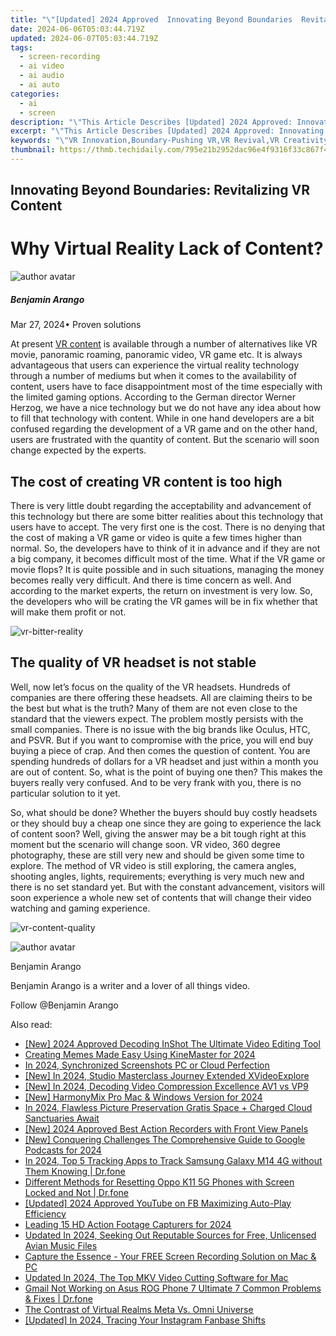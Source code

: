 ```yaml
---
title: "\"[Updated] 2024 Approved  Innovating Beyond Boundaries  Revitalizing VR Content\""
date: 2024-06-06T05:03:44.719Z
updated: 2024-06-07T05:03:44.719Z
tags: 
  - screen-recording
  - ai video
  - ai audio
  - ai auto
categories: 
  - ai
  - screen
description: "\"This Article Describes [Updated] 2024 Approved: Innovating Beyond Boundaries: Revitalizing VR Content\""
excerpt: "\"This Article Describes [Updated] 2024 Approved: Innovating Beyond Boundaries: Revitalizing VR Content\""
keywords: "\"VR Innovation,Boundary-Pushing VR,VR Revival,VR Creativity,NextGen VR,Virtual Frontiers,VR Transformation\""
thumbnail: https://thmb.techidaily.com/795e21b2952dac96e4f9316f33c867f4d5e9a26e7b970dc3ae9c242e74e0d377.jpg
---
```


## Innovating Beyond Boundaries: Revitalizing VR Content

# Why Virtual Reality Lack of Content?

![author avatar](https://images.wondershare.com/filmora/article-images/benjamin-arango-author.jpg)

##### Benjamin Arango

 Mar 27, 2024• Proven solutions

 At present [VR content](https://tools.techidaily.com/wondershare/filmora/download/) is available through a number of alternatives like VR movie, panoramic roaming, panoramic video, VR game etc. It is always advantageous that users can experience the virtual reality technology through a number of mediums but when it comes to the availability of content, users have to face disappointment most of the time especially with the limited gaming options. According to the German director Werner Herzog, we have a nice technology but we do not have any idea about how to fill that technology with content. While in one hand developers are a bit confused regarding the development of a VR game and on the other hand, users are frustrated with the quantity of content. But the scenario will soon change expected by the experts.

## The cost of creating VR content is too high

 There is very little doubt regarding the acceptability and advancement of this technology but there are some bitter realities about this technology that users have to accept. The very first one is the cost. There is no denying that the cost of making a VR game or video is quite a few times higher than normal. So, the developers have to think of it in advance and if they are not a big company, it becomes difficult most of the time. What if the VR game or movie flops? It is quite possible and in such situations, managing the money becomes really very difficult. And there is time concern as well. And according to the market experts, the return on investment is very low. So, the developers who will be crating the VR games will be in fix whether that will make them profit or not.

![vr-bitter-reality ](https://images.wondershare.com/filmora/resource/vr-bitter-reality.jpg )

## The quality of VR headset is not stable

 Well, now let’s focus on the quality of the VR headsets. Hundreds of companies are there offering these headsets. All are claiming theirs to be the best but what is the truth? Many of them are not even close to the standard that the viewers expect. The problem mostly persists with the small companies. There is no issue with the big brands like Oculus, HTC, and PSVR. But if you want to compromise with the price, you will end buy buying a piece of crap. And then comes the question of content. You are spending hundreds of dollars for a VR headset and just within a month you are out of content. So, what is the point of buying one then? This makes the buyers really very confused. And to be very frank with you, there is no particular solution to it yet.

 So, what should be done? Whether the buyers should buy costly headsets or they should buy a cheap one since they are going to experience the lack of content soon? Well, giving the answer may be a bit tough right at this moment but the scenario will change soon. VR video, 360 degree photography, these are still very new and should be given some time to explore. The method of VR video is still exploring, the camera angles, shooting angles, lights, requirements; everything is very much new and there is no set standard yet. But with the constant advancement, visitors will soon experience a whole new set of contents that will change their video watching and gaming experience.

![vr-content-quality ](https://images.wondershare.com/filmora/resource/vr-content-quality.jpg )

![author avatar](https://images.wondershare.com/filmora/article-images/benjamin-arango-author.jpg)

Benjamin Arango

Benjamin Arango is a writer and a lover of all things video.

Follow @Benjamin Arango


<ins class="adsbygoogle"
     style="display:block"
     data-ad-format="autorelaxed"
     data-ad-client="ca-pub-7571918770474297"
     data-ad-slot="1223367746"></ins>



<ins class="adsbygoogle"
     style="display:block"
     data-ad-client="ca-pub-7571918770474297"
     data-ad-slot="8358498916"
     data-ad-format="auto"
     data-full-width-responsive="true"></ins>


<span class="atpl-alsoreadstyle">Also read:</span>
<div><ul>
<li><a href="https://vp-tips.techidaily.com/new-2024-approved-decoding-inshot-the-ultimate-video-editing-tool/"><u>[New] 2024 Approved  Decoding InShot  The Ultimate Video Editing Tool</u></a></li>
<li><a href="https://vp-tips.techidaily.com/creating-memes-made-easy-using-kinemaster-for-2024/"><u>Creating Memes Made Easy  Using KineMaster for 2024</u></a></li>
<li><a href="https://vp-tips.techidaily.com/in-2024-synchronized-screenshots-pc-or-cloud-perfection/"><u>In 2024, Synchronized Screenshots  PC or Cloud Perfection</u></a></li>
<li><a href="https://vp-tips.techidaily.com/new-in-2024-studio-masterclass-journey-extended-xvideoexplore/"><u>[New] In 2024, Studio Masterclass Journey  Extended XVideoExplore</u></a></li>
<li><a href="https://vp-tips.techidaily.com/new-in-2024-decoding-video-compression-excellence-av1-vs-vp9/"><u>[New] In 2024, Decoding Video Compression Excellence  AV1 vs VP9</u></a></li>
<li><a href="https://vp-tips.techidaily.com/new-harmonymix-pro-mac-and-windows-version-for-2024/"><u>[New] HarmonyMix Pro Mac & Windows Version for 2024</u></a></li>
<li><a href="https://vp-tips.techidaily.com/in-2024-flawless-picture-preservation-gratis-space-plus-charged-cloud-sanctuaries-await/"><u>In 2024, Flawless Picture Preservation  Gratis Space + Charged Cloud Sanctuaries Await</u></a></li>
<li><a href="https://vp-tips.techidaily.com/new-2024-approved-best-action-recorders-with-front-view-panels/"><u>[New] 2024 Approved  Best Action Recorders with Front View Panels</u></a></li>
<li><a href="https://vp-tips.techidaily.com/new-conquering-challenges-the-comprehensive-guide-to-google-podcasts-for-2024/"><u>[New] Conquering Challenges  The Comprehensive Guide to Google Podcasts for 2024</u></a></li>
<li><a href="https://android-location-track.techidaily.com/in-2024-top-5-tracking-apps-to-track-samsung-galaxy-m14-4g-without-them-knowing-drfone-by-drfone-virtual-android/"><u>In 2024, Top 5 Tracking Apps to Track Samsung Galaxy M14 4G without Them Knowing | Dr.fone</u></a></li>
<li><a href="https://techidaily.com/different-methods-for-resetting-oppo-k11-5g-phones-with-screen-locked-and-not-drfone-by-drfone-reset-android-reset-android/"><u>Different Methods for Resetting Oppo K11 5G Phones with Screen Locked and Not | Dr.fone</u></a></li>
<li><a href="https://facebook-videos.techidaily.com/updated-2024-approved-youtube-on-fb-maximizing-auto-play-efficiency/"><u>[Updated] 2024 Approved  YouTube on FB  Maximizing Auto-Play Efficiency</u></a></li>
<li><a href="https://extra-skills.techidaily.com/leading-15-hd-action-footage-capturers-for-2024/"><u>Leading 15 HD Action Footage Capturers for 2024</u></a></li>
<li><a href="https://sound-tweaking.techidaily.com/updated-in-2024-seeking-out-reputable-sources-for-free-unlicensed-avian-music-files/"><u>Updated In 2024, Seeking Out Reputable Sources for Free, Unlicensed Avian Music Files</u></a></li>
<li><a href="https://screen-mirroring-recording.techidaily.com/capture-the-essence-your-free-screen-recording-solution-on-mac-and-pc/"><u>Capture the Essence - Your FREE Screen Recording Solution on Mac & PC</u></a></li>
<li><a href="https://video-content-creator.techidaily.com/updated-in-2024-the-top-mkv-video-cutting-software-for-mac/"><u>Updated In 2024, The Top MKV Video Cutting Software for Mac</u></a></li>
<li><a href="https://howto.techidaily.com/gmail-not-working-on-asus-rog-phone-7-ultimate-7-common-problems-and-fixes-drfone-by-drfone-fix-android-problems-fix-android-problems/"><u>Gmail Not Working on Asus ROG Phone 7 Ultimate 7 Common Problems & Fixes | Dr.fone</u></a></li>
<li><a href="https://extra-resources.techidaily.com/the-contrast-of-virtual-realms-meta-vs-omni-universe/"><u>The Contrast of Virtual Realms  Meta Vs. Omni Universe</u></a></li>
<li><a href="https://instagram-video-recordings.techidaily.com/updated-in-2024-tracing-your-instagram-fanbase-shifts/"><u>[Updated] In 2024, Tracing Your Instagram Fanbase Shifts</u></a></li>
</ul></div>
